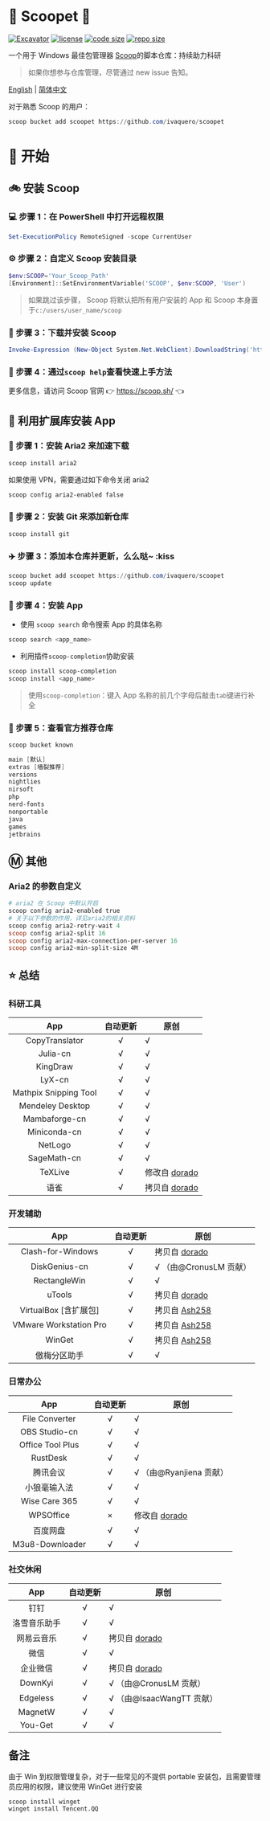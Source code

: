 # 🍨 Scoopet 🍨

[![Excavator](https://github.com/ivaquero/scoopet/actions/workflows/schedule.yml/badge.svg)](https://github.com/ivaquero/scoopet/actions/workflows/schedule.yml)
[![license](https://img.shields.io/github/license/ivaquero/scoopet)](https://github.com/ivaquero/scoopet/blob/master/LICENSE)
[![code size](https://img.shields.io/github/languages/code-size/ivaquero/scoopet.svg)](https://img.shields.io/github/languages/code-size/ivaquero/scoopet.svg)
[![repo size](https://img.shields.io/github/repo-size/ivaquero/scoopet.svg)](https://img.shields.io/github/repo-size/ivaquero/scoopet.svg)

一个用于 Windows 最佳包管理器 [Scoop](https://github.com/lukesampson/scoop)的脚本仓库：持续助力科研

> 如果你想参与仓库管理，尽管通过 new issue 告知。

<p align="left">
<a href="README.md">English</a> |
<a href="README-CN.md">简体中文</a>
</p>

对于熟悉 Scoop 的用户：

```powershell
scoop bucket add scoopet https://github.com/ivaquero/scoopet
```

# :running: 开始

## :bike: 安装 Scoop

### :computer: 步骤 1：在 PowerShell 中打开远程权限

```powershell
Set-ExecutionPolicy RemoteSigned -scope CurrentUser
```

### :gear: 步骤 2：自定义 Scoop 安装目录

```powershell
$env:SCOOP='Your_Scoop_Path'
[Environment]::SetEnvironmentVariable('SCOOP', $env:SCOOP, 'User')
```

> 如果跳过该步骤， Scoop 将默认把所有用户安装的 App 和 Scoop 本身置于`c:/users/user_name/scoop`

### :hammer: 步骤 3：下载并安装 Scoop

```powershell
Invoke-Expression (New-Object System.Net.WebClient).DownloadString('https://get.scoop.sh')
```

### :book: 步骤 4：通过`scoop help`查看快速上手方法

更多信息，请访问 Scoop 官网 👉 <https://scoop.sh/> 👈

## :car: 利用扩展库安装 App

### :train: 步骤 1：安装 Aria2 来加速下载

```powershell
scoop install aria2
```

如果使用 VPN，需要通过如下命令关闭 aria2

```powershell
scoop config aria2-enabled false
```

### :ticket: 步骤 2：安装 Git 来添加新仓库

```powershell
scoop install git
```

### :airplane: 步骤 3：添加本仓库并更新，么么哒~ :kiss

```powershell
scoop bucket add scoopet https://github.com/ivaquero/scoopet
scoop update
```

### :rocket: 步骤 4：安装 App

- 使用 `scoop search` 命令搜索 App 的具体名称

```powershell
scoop search <app_name>
```

- 利用插件`scoop-completion`协助安装

```powershell
scoop install scoop-completion
scoop install <app_name>
```

> 使用`scoop-completion`：键入 App 名称的前几个字母后敲击`tab`键进行补全

### :100: 步骤 5：查看官方推荐仓库

```powershell
scoop bucket known

main [默认]
extras [墙裂推荐]
versions
nightlies
nirsoft
php
nerd-fonts
nonportable
java
games
jetbrains
```

## :m: 其他

### Aria2 的参数自定义

```powershell
# aria2 在 Scoop 中默认开启
scoop config aria2-enabled true
# 关于以下参数的作用，详见aria2的相关资料
scoop config aria2-retry-wait 4
scoop config aria2-split 16
scoop config aria2-max-connection-per-server 16
scoop config aria2-min-split-size 4M
```

## :star: 总结

### 科研工具

|          App          | 自动更新 | 原创                                                 |
| :-------------------: | :------: | ---------------------------------------------------- |
|    CopyTranslator     |    √     | √                                                    |
|       Julia-cn        |    √     | √                                                    |
|       KingDraw        |    √     | √                                                    |
|        LyX-cn         |    √     | √                                                    |
| Mathpix Snipping Tool |    √     | √                                                    |
|   Mendeley Desktop    |    √     | √                                                    |
|     Mambaforge-cn     |    √     | √                                                    |
|     Miniconda-cn      |    √     | √                                                    |
|        NetLogo        |    √     | √                                                    |
|      SageMath-cn      |    √     | √                                                    |
|        TeXLive        |    √     | 修改自 [dorado](https://github.com/chawyehsu/dorado) |
|         语雀          |    √     | 拷贝自 [dorado](https://github.com/chawyehsu/dorado) |

### 开发辅助

|          App           | 自动更新 | 原创                                                    |
| :--------------------: | :------: | ------------------------------------------------------- |
|   Clash-for-Windows    |    √     | 拷贝自 [dorado](https://github.com/chawyehsu/dorado)    |
|     DiskGenius-cn      |    √     | √ （由@CronusLM 贡献）                                  |
|      RectangleWin      |    √     | √                                                       |
|         uTools         |    √     | 拷贝自 [dorado](https://github.com/chawyehsu/dorado)    |
| VirtualBox [含扩展包]  |    √     | 拷贝自 [Ash258](https://github.com/Ash258/Scoop-Ash258) |
| VMware Workstation Pro |    √     | 拷贝自 [Ash258](https://github.com/Ash258/Scoop-Ash258) |
|         WinGet         |    √     | 拷贝自 [Ash258](https://github.com/Ash258/Scoop-Ash258) |
|      傲梅分区助手      |    √     | √                                                       |

### 日常办公

|       App        | 自动更新 | 原创                                                 |
| :--------------: | :------: | ---------------------------------------------------- |
|  File Converter  |    √     | √                                                    |
|  OBS Studio-cn   |    √     | √                                                    |
| Office Tool Plus |    √     | √                                                    |
|     RustDesk     |    √     | √                                                    |
|     腾讯会议     |    √     | √ （由@Ryanjiena 贡献）                              |
|   小狼毫输入法   |    √     | √                                                    |
|  Wise Care 365   |    √     | √                                                    |
|    WPSOffice     |    ×     | 修改自 [dorado](https://github.com/chawyehsu/dorado) |
|     百度网盘     |    √     | √                                                    |
| M3u8-Downloader  |    √     | √                                                    |

### 社交休闲

|     App      | 自动更新 | 原创                                                 |
| :----------: | :------: | ---------------------------------------------------- |
|     钉钉     |    √     | √                                                    |
| 洛雪音乐助手 |    √     | √                                                    |
|  网易云音乐  |    √     | 拷贝自 [dorado](https://github.com/chawyehsu/dorado) |
|     微信     |    √     | √                                                    |
|   企业微信   |    √     | 拷贝自 [dorado](https://github.com/chawyehsu/dorado) |
|   DownKyi    |    √     | √ （由@CronusLM 贡献）                               |
|   Edgeless   |    √     | √ （由@IsaacWangTT 贡献）                            |
|   MagnetW    |    √     | √                                                    |
|   You-Get    |    √     | √                                                    |

## 备注

由于 Win 到权限管理复杂，对于一些常见的不提供 portable 安装包，且需要管理员应用的权限，建议使用 WinGet 进行安装

```powerhsell
scoop install winget
winget install Tencent.QQ
```
